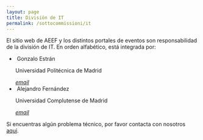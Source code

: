 ```yaml
---
layout: page
title: División de IT
permalink: /sottocommissioni/it
---
```


El sitio web de AEEF y los distintos portales de eventos son responsabilidad de la división de IT. En orden alfabético, está integrada por:

<ul class="collection">
 <li class="collection-item avatar">
    <img src="" alt="" class="circle">
    <span class="title">Gonzalo Estrán</span>
    <p>Universidad Politécnica de Madrid</p>
    <a href="" class="secondary-content"><i class="material-icons">email</i></a>
  </li>
  <li class="collection-item avatar">
    <img src="/img/esecutivo/david.jpg" alt="" class="circle">
    <span class="title">Alejandro Fernández</span>
    <p>Universidad Complutense de Madrid</p>
    <a href="" class="secondary-content"><i class="material-icons">email</i></a>
  </li>
</ul>	

Si encuentras algún problema técnico, por favor contacta con nosotros <a href="mailto:gabriele.diubaldo&#64;&#97;&#105;&#45;&#115;&#102;&#46;&#105;&#116;">aquí</a>.
